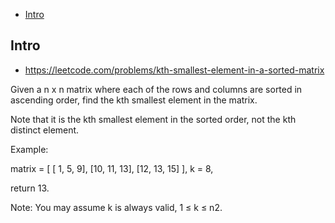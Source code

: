 - [Intro](#intro)

## Intro

- https://leetcode.com/problems/kth-smallest-element-in-a-sorted-matrix

Given a n x n matrix where each of the rows and columns are sorted in ascending order, find the kth smallest element in the matrix.

Note that it is the kth smallest element in the sorted order, not the kth distinct element.

Example:

matrix = [
   [ 1,  5,  9],
   [10, 11, 13],
   [12, 13, 15]
],
k = 8,

return 13.

Note: 
You may assume k is always valid, 1 ≤ k ≤ n2.